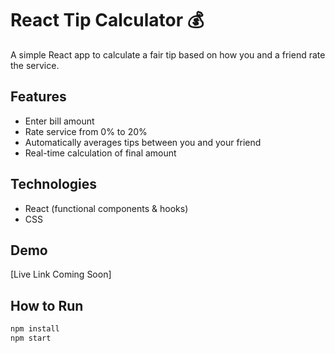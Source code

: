 # React Tip Calculator 💰

A simple React app to calculate a fair tip based on how you and a friend rate the service.

## Features

- Enter bill amount
- Rate service from 0% to 20%
- Automatically averages tips between you and your friend
- Real-time calculation of final amount

## Technologies

- React (functional components & hooks)
- CSS

## Demo

[Live Link Coming Soon]

## How to Run

```bash
npm install
npm start
